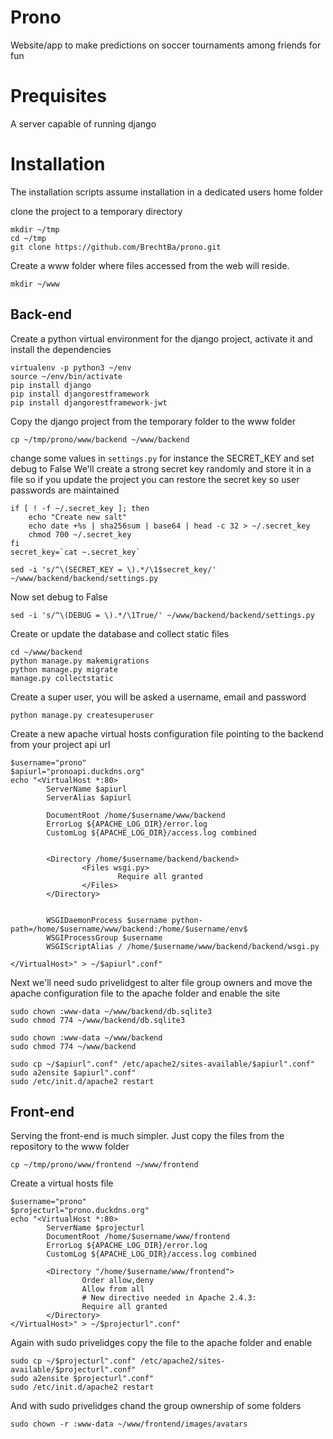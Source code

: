 Prono
==========

Website/app to make predictions on soccer tournaments among friends for fun


# Prequisites
A server capable of running django
	

# Installation
The installation scripts assume installation in a dedicated users home folder

clone the project to a temporary directory
```
mkdir ~/tmp
cd ~/tmp
git clone https://github.com/BrechtBa/prono.git
```

Create a www folder where files accessed from the web will reside.
```
mkdir ~/www
```


## Back-end
Create a python virtual environment for the django project, activate it and install the dependencies
```
virtualenv -p python3 ~/env
source ~/env/bin/activate
pip install django
pip install djangorestframework
pip install djangorestframework-jwt
```

Copy the django project from the temporary folder to the www folder
```
cp ~/tmp/prono/www/backend ~/www/backend
```

change some values in `settings.py` for instance the SECRET_KEY and set debug to False
We'll create a strong secret key randomly and store it in a file so if you update the project you can restore the secret key so user passwords are maintained
```
if [ ! -f ~/.secret_key ]; then
    echo "Create new salt"
	echo date +%s | sha256sum | base64 | head -c 32 > ~/.secret_key	
	chmod 700 ~/.secret_key
fi
secret_key=`cat ~.secret_key`

sed -i 's/^\(SECRET_KEY = \).*/\1$secret_key/' ~/www/backend/backend/settings.py
```

Now set debug to False
```
sed -i 's/^\(DEBUG = \).*/\1True/' ~/www/backend/backend/settings.py
```

Create or update the database and collect static files
```
cd ~/www/backend
python manage.py makemigrations
python manage.py migrate
manage.py collectstatic
```

Create a super user, you will be asked a username, email and password
```
python manage.py createsuperuser
```

Create a new apache virtual hosts configuration file pointing to the backend
from your project api url
```
$username="prono"
$apiurl="pronoapi.duckdns.org"
echo "<VirtualHost *:80>
        ServerName $apiurl
        ServerAlias $apiurl

        DocumentRoot /home/$username/www/backend
        ErrorLog ${APACHE_LOG_DIR}/error.log
        CustomLog ${APACHE_LOG_DIR}/access.log combined


        <Directory /home/$username/backend/backend>
                <Files wsgi.py>
                        Require all granted
                </Files>
        </Directory>


        WSGIDaemonProcess $username python-path=/home/$username/www/backend:/home/$username/env$
        WSGIProcessGroup $username
        WSGIScriptAlias / /home/$username/www/backend/backend/wsgi.py

</VirtualHost>" > ~/$apiurl".conf"
```

Next we'll need sudo privelidgest to alter file group owners and move the apache configuration file to the apache folder and enable the site
```
sudo chown :www-data ~/www/backend/db.sqlite3
sudo chmod 774 ~/www/backend/db.sqlite3

sudo chown :www-data ~/www/backend
sudo chmod 774 ~/www/backend

sudo cp ~/$apiurl".conf" /etc/apache2/sites-available/$apiurl".conf"
sudo a2ensite $apiurl".conf"
sudo /etc/init.d/apache2 restart
```


## Front-end
Serving the front-end is much simpler. Just copy the files from the repository to the www folder
```
cp ~/tmp/prono/www/frontend ~/www/frontend
```

Create a virtual hosts file
```
$username="prono"
$projecturl="prono.duckdns.org"
echo "<VirtualHost *:80>
        ServerName $projecturl
        DocumentRoot /home/$username/www/frontend
        ErrorLog ${APACHE_LOG_DIR}/error.log
        CustomLog ${APACHE_LOG_DIR}/access.log combined

        <Directory "/home/$username/www/frontend">
                Order allow,deny
                Allow from all
                # New directive needed in Apache 2.4.3:
                Require all granted
        </Directory>
</VirtualHost>" > ~/$projecturl".conf"
```

Again with sudo privelidges copy the file to the apache folder and enable
```
sudo cp ~/$projecturl".conf" /etc/apache2/sites-available/$projecturl".conf"
sudo a2ensite $projecturl".conf"
sudo /etc/init.d/apache2 restart
```

And with sudo privelidges chand the group ownership of some folders
```
sudo chown -r :www-data ~/www/frontend/images/avatars
```


